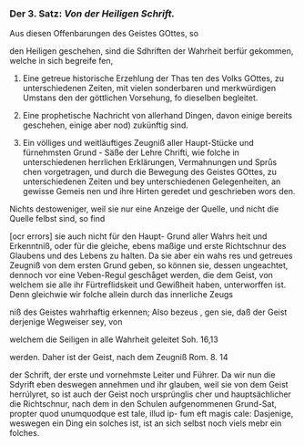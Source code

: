 <!--
content-0044.xml
Buchseite 27
-->


### Der 3. Satz: *Von der Heiligen Schrift.*

Aus diesen Offenbarungen des Geistes GOttes, so

den Heiligen geschehen, sind die Sdhriften der Wahrheit berfür gekommen,
welche in sich begreife fen,

1. Eine getreue historische Erzehlung der Thas ten des Volks GOttes, zu unterschiedenen Zeiten, mit vielen sonderbaren und merkwürdigen Umstans den der göttlichen Vorsehung, fo dieselben begleitet.

2. Eine prophetische Nachricht von allerhand Dingen, davon einige bereits geschehen, einige aber nod) zukünftig sind.

3. Ein völliges und weitläuftiges Zeugniß aller Haupt-Stücke und fürnehmsten Grund - Säße der Lehre Chrifti, wie folche in unterschiedenen herrlichen Erklärungen, Vermahnungen und Sprůs chen vorgetragen, und durch die Bewegung des Geistes GOttes, zu unterschiedenen Zeiten und bey unterschiedenen Gelegenheiten, an gewisse Gemeis nen und ihre Hirten geredet und geschrieben wors den.

Nichts destoweniger, weil sie nur eine Anzeige der Quelle, und nicht die Quelle felbst sind, so find

 [ocr errors]
sie auch nicht für den Haupt- Grund aller Wahrs
heit und Erkenntniß, oder für die gleiche, ebens
maßige und erste Richtschnur des Glaubens
und des Lebens zu halten. Da sie aber ein wahs
res und getreues Zeugniß von dem ersten Grund
geben, so können sie, dessen ungeachtet, dennoch vor
eine Veben-Regul geschåget werden, die dem
Geist, von welchem sie alle ihr Fürtreflidskeit und
Gewißheit haben, unterworffen ist. Denn
gleichwie wir folche allein durch das innerliche Zeugs

  niß des Geistes wahrhaftig erkennen; Also bezeus
, gen sie, daß der Geist derjenige Wegweiser sey, von

welchem die Seiligen in alle Wahrheit geleitet Soh. 16,13

werden. Daher ist der Geist, nach dem Zeugniß Rom. 8. 14

der Schrift, der erste und vornehmste Leiter und
 Führer. Da wir nun die Sdyrift eben deswegen
annehmen und ihr glauben, weil sie von dem Geist
herrúlyret, so ist auch der Geist noch ursprünglis
cher und hauptsächlicher die Richtschnur, nach
dem in den Schulen aufgenommenen Grund-Sat,
propter quod unumquodque est tale, illud ip-
fum eft magis cale: Dasjenige, weswegen ein
Ding ein solches ist, ist an sich selbst noch viels
mebr ein folches.

